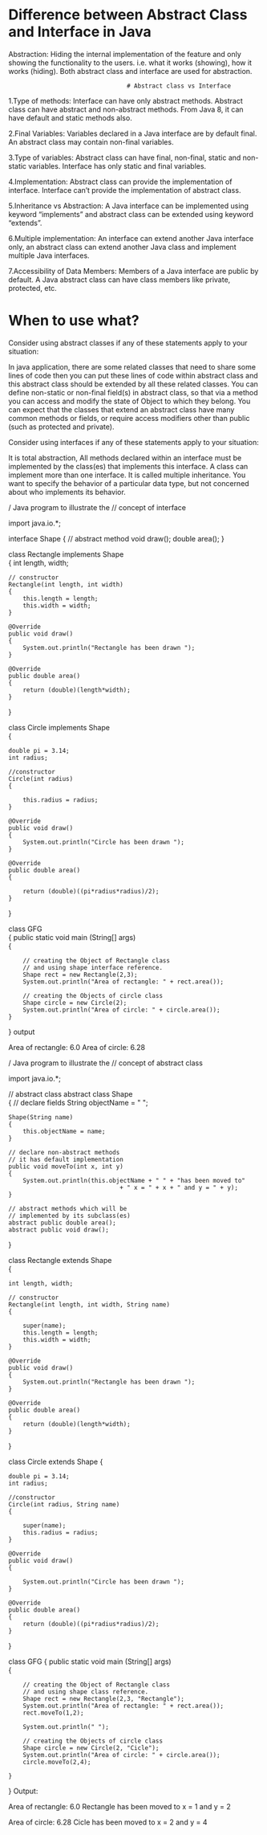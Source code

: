 # Difference between Abstract Class and Interface in Java
Abstraction: Hiding the internal implementation of the feature and only showing the functionality to the users.
i.e. what it works (showing), how it works (hiding). Both abstract class and interface are used for abstraction.

                                     # Abstract class vs Interface
   1.Type of methods: Interface can have only abstract methods. Abstract class can have abstract and non-abstract methods. 
   From Java 8, it can have default and static methods also.
   
2.Final Variables: Variables declared in a Java interface are by default final.
An abstract class may contain non-final variables.

3.Type of variables: Abstract class can have final, non-final, static and non-static variables. 
Interface has only static and final variables.

4.Implementation: Abstract class can provide the implementation of interface. 
Interface can’t provide the implementation of abstract class.

5.Inheritance vs Abstraction: A Java interface can be implemented using keyword “implements” and 
abstract class can be extended using keyword “extends”.

6.Multiple implementation: An interface can extend another Java interface only, an abstract class 
can extend another Java class and implement multiple Java interfaces.

7.Accessibility of Data Members: Members of a Java interface are public by default. 
A Java abstract class can have class members like private, protected, etc.








# When to use what?

Consider using abstract classes if any of these statements apply to your situation:

In java application, there are some related classes that need to share some lines of code then you can put these 
lines of code within abstract class and this abstract class should be extended by all these related classes.
You can define non-static or non-final field(s) in abstract class, so that via a method you can access and modify 
the state of Object to which they belong.
You can expect that the classes that extend an abstract class have many common methods or fields, or require access
modifiers other than public (such as protected and private).



Consider using interfaces if any of these statements apply to your situation:

It is total abstraction, All methods declared within an interface must be implemented by the class(es) that 
implements this interface.
A class can implement more than one interface. It is called multiple inheritance.
You want to specify the behavior of a particular data type, but not concerned about who implements its behavior.

/ Java program to illustrate the 
// concept of interface  


import java.io.*; 
  
interface Shape 
{ 
    // abstract method 
    void draw(); 
    double area(); 
} 
  
class Rectangle implements Shape  
{ 
    int length, width; 
      
    // constructor 
    Rectangle(int length, int width) 
    { 
        this.length = length; 
        this.width = width; 
    } 
      
    @Override
    public void draw()  
    { 
        System.out.println("Rectangle has been drawn ");  
    } 
      
    @Override
    public double area()  
    { 
        return (double)(length*width); 
    } 
}  
  
class Circle implements Shape  
{ 
      
    double pi = 3.14; 
    int radius; 
      
    //constructor 
    Circle(int radius) 
    { 
          
        this.radius = radius; 
    } 
      
    @Override
    public void draw()  
    { 
        System.out.println("Circle has been drawn ");  
    } 
      
    @Override
    public double area()  
    { 
          
        return (double)((pi*radius*radius)/2); 
    } 
      
} 
  
class GFG  
{ 
    public static void main (String[] args)  
    { 
      
        // creating the Object of Rectangle class 
        // and using shape interface reference. 
        Shape rect = new Rectangle(2,3); 
        System.out.println("Area of rectangle: " + rect.area()); 
  
        // creating the Objects of circle class 
        Shape circle = new Circle(2); 
        System.out.println("Area of circle: " + circle.area()); 
    } 
} 
output

Area of rectangle: 6.0
Area of circle: 6.28




/ Java program to illustrate the 
// concept of abstract class 
  
import java.io.*; 
  
// abstract class 
abstract class Shape  
{ 
    // declare fields 
    String objectName = " "; 
      
    Shape(String name) 
    { 
        this.objectName = name; 
    } 
      
    // declare non-abstract methods 
    // it has default implementation 
    public void moveTo(int x, int y) 
    { 
        System.out.println(this.objectName + " " + "has been moved to"
                                   + " x = " + x + " and y = " + y); 
    } 
      
    // abstract methods which will be 
    // implemented by its subclass(es) 
    abstract public double area(); 
    abstract public void draw(); 
} 
  
class Rectangle extends Shape  
{ 
      
    int length, width; 
      
    // constructor 
    Rectangle(int length, int width, String name) 
    { 
          
        super(name); 
        this.length = length; 
        this.width = width; 
    } 
      
    @Override
    public void draw()  
    { 
        System.out.println("Rectangle has been drawn ");  
    } 
      
    @Override
    public double area()  
    { 
        return (double)(length*width); 
    } 
}  
  
class Circle extends Shape 
{ 
      
    double pi = 3.14; 
    int radius; 
      
    //constructor 
    Circle(int radius, String name) 
    { 
          
        super(name); 
        this.radius = radius; 
    } 
      
    @Override
    public void draw() 
    { 
          
        System.out.println("Circle has been drawn ");  
    } 
      
    @Override
    public double area()  
    { 
        return (double)((pi*radius*radius)/2); 
    } 
} 
  
class GFG 
{ 
    public static void main (String[] args)  
    { 
      
        // creating the Object of Rectangle class 
        // and using shape class reference. 
        Shape rect = new Rectangle(2,3, "Rectangle"); 
        System.out.println("Area of rectangle: " + rect.area()); 
        rect.moveTo(1,2); 
          
        System.out.println(" "); 
          
        // creating the Objects of circle class 
        Shape circle = new Circle(2, "Cicle"); 
        System.out.println("Area of circle: " + circle.area()); 
        circle.moveTo(2,4); 
      
    } 
} 
Output:

Area of rectangle: 6.0
Rectangle has been moved to x = 1 and y = 2
 
Area of circle: 6.28
Cicle has been moved to x = 2 and y = 4
